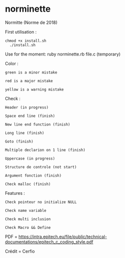 # norminette
Normitte (Norme de 2018)

First utilisation :

	chmod +x install.sh
      ./install.sh     

Use for the moment:
	ruby norminette.rb file.c (temporary)

Color :

	green is a minor mistake

	red is a major mistake

	yellow is a warning mistake
Check :

	Header (in progress)

	Space end line (finish)

	New line end function (finish)

	Long line (finish)

	Goto (finish)

	Multiple declarion on 1 line (finish)

	Uppercase (in progress)

	Structure de controle (not start)

	Argument fonction (finish)

	Check malloc (finish)

Features :

	Check pointeur no initialize NULL

	Check name variable

	Check multi inclusion

	Check Macro && Define
	
PDF = https://intra.epitech.eu/file/public/technical-documentations/epitech_c_coding_style.pdf

Crédit = Cerfio
